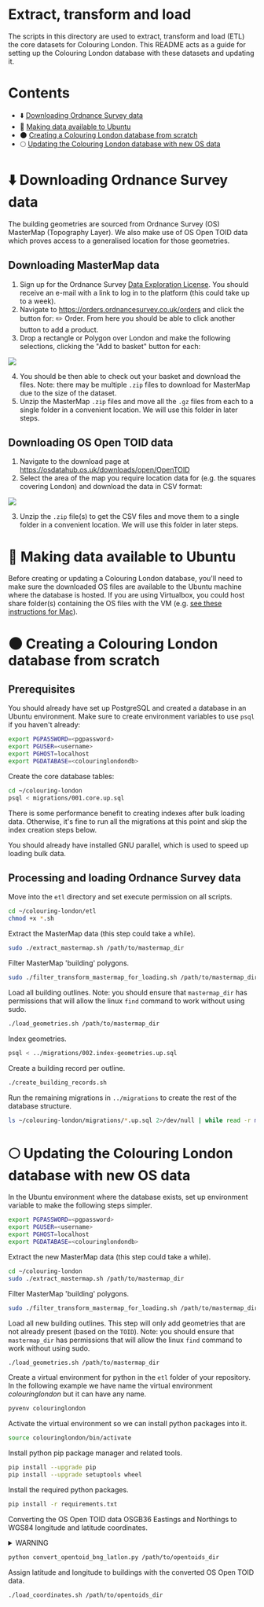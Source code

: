 # Extract, transform and load

The scripts in this directory are used to extract, transform and load (ETL) the core datasets for Colouring London. This README acts as a guide for setting up the Colouring London database with these datasets and updating it.

# Contents

- :arrow_down: [Downloading Ordnance Survey data](#arrow_down-downloading-ordnance-survey-data)
- :penguin: [Making data available to Ubuntu](#penguin-making-data-available-to-ubuntu)
- :new_moon: [Creating a Colouring London database from scratch](#new_moon-creating-a-colouring-london-database-from-scratch)
- :full_moon: [Updating the Colouring London database with new OS data](#full_moon-updating-the-colouring-london-database-with-new-os-data)

# :arrow_down: Downloading Ordnance Survey data

The building geometries are sourced from Ordnance Survey (OS) MasterMap (Topography Layer). We also make use of OS Open TOID data which proves access to a generalised location for those geometries.

## Downloading MasterMap data

1. Sign up for the Ordnance Survey [Data Exploration License](https://www.ordnancesurvey.co.uk/business-government/licensing-agreements/data-exploration-sign-up). You should receive an e-mail with a link to log in to the platform (this could take  up to a week).
2. Navigate to https://orders.ordnancesurvey.co.uk/orders and click the button for: ✏️ Order. From here you should be able to click another button to add a product.
3. Drop a rectangle or Polygon over London and make the following selections, clicking the "Add to basket" button for each:

![](screenshot/MasterMap.png)
<p></p>

4. You should be then able to check out your basket and download the files. Note: there may be multiple `.zip` files to download for MasterMap due to the size of the dataset.
6. Unzip the MasterMap `.zip` files and move all the `.gz` files from each to a single folder in a convenient location. We will use this folder in later steps.

## Downloading OS Open TOID data

1. Navigate to the download page at https://osdatahub.os.uk/downloads/open/OpenTOID
2. Select the area of the map you require location data for (e.g. the squares covering London) and download the data in CSV format:

![](screenshot/OpenTOID.png)

3. Unzip the `.zip` file(s) to get the CSV files and move them to a single folder in a convenient location. We will use this folder in later steps.

# :penguin: Making data available to Ubuntu

Before creating or updating a Colouring London database, you'll need to make sure the downloaded OS files are available to the Ubuntu machine where the database is hosted. If you are using Virtualbox, you could host share folder(s) containing the OS files with the VM (e.g. [see these instructions for Mac](https://medium.com/macoclock/share-folder-between-macos-and-ubuntu-4ce84fb5c1ad)).

# :new_moon: Creating a Colouring London database from scratch

## Prerequisites

You should already have set up PostgreSQL and created a database in an Ubuntu environment. Make sure to create environment variables to use `psql` if you haven't already:

```bash
export PGPASSWORD=<pgpassword>
export PGUSER=<username>
export PGHOST=localhost
export PGDATABASE=<colouringlondondb>
```

Create the core database tables:

```bash
cd ~/colouring-london
psql < migrations/001.core.up.sql
```

There is some performance benefit to creating indexes after bulk loading data.
Otherwise, it's fine to run all the migrations at this point and skip the index
creation steps below.

You should already have installed GNU parallel, which is used to speed up loading bulk data.

## Processing and loading Ordnance Survey data

Move into the `etl` directory and set execute permission on all scripts.

```bash
cd ~/colouring-london/etl
chmod +x *.sh
```

Extract the MasterMap data (this step could take a while).

```bash
sudo ./extract_mastermap.sh /path/to/mastermap_dir
```

Filter MasterMap 'building' polygons.

```bash
sudo ./filter_transform_mastermap_for_loading.sh /path/to/mastermap_dir
```

Load all building outlines. Note: you should ensure that `mastermap_dir` has permissions that will allow the linux `find` command to work without using sudo.

```bash
./load_geometries.sh /path/to/mastermap_dir
```

Index geometries.

```bash
psql < ../migrations/002.index-geometries.up.sql
```

<!-- TODO: Drop outside limit. -->

<!-- ```bash
./drop_outside_limit.sh /path/to/boundary_file
```` -->

Create a building record per outline.

```bash
./create_building_records.sh
```

Run the remaining migrations in `../migrations` to create the rest of the database structure.

```bash
ls ~/colouring-london/migrations/*.up.sql 2>/dev/null | while read -r migration; do psql < $migration; done;
```

# :full_moon: Updating the Colouring London database with new OS data

In the Ubuntu environment where the database exists, set up environment variable to make the following steps simpler.
```bash
export PGPASSWORD=<pgpassword>
export PGUSER=<username>
export PGHOST=localhost
export PGDATABASE=<colouringlondondb>
```

Extract the new MasterMap data (this step could take a while).

```bash
cd ~/colouring-london
sudo ./extract_mastermap.sh /path/to/mastermap_dir
```

Filter MasterMap 'building' polygons.

```bash
sudo ./filter_transform_mastermap_for_loading.sh /path/to/mastermap_dir
```

Load all new building outlines. This step will only add geometries that are not already present (based on the `TOID`). Note: you should ensure that `mastermap_dir` has permissions that will allow the linux `find` command to work without using sudo.

```bash
./load_geometries.sh /path/to/mastermap_dir
```

Create a virtual environment for python in the `etl` folder of your repository. In the following example we have name the virtual environment *colouringlondon* but it can have any name.

```bash
pyvenv colouringlondon
```

Activate the virtual environment so we can install python packages into it.

```bash
source colouringlondon/bin/activate
```

Install python pip package manager and related tools.

```bash
pip install --upgrade pip
pip install --upgrade setuptools wheel
```

Install the required python packages.

```bash
pip install -r requirements.txt
```

Converting the OS Open TOID data OSGB36 Eastings and Northings to WGS84 longitude and latitude coordinates.

<details>
<summary>
WARNING
</summary>
EC note: When testing this in my developemt setup, due to memory constraints I actually ended up running this Python step on my Mac directly, rather than in my Ubuntu Virtualbox environment.
</details><p></p>

```bash
python convert_opentoid_bng_latlon.py /path/to/opentoids_dir
```

Assign latitude and longitude to buildings with the converted OS Open TOID data.

```bash
./load_coordinates.sh /path/to/opentoids_dir
```
